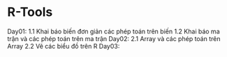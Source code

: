 # R-Tools
Day01: 1.1 Khai báo biến đơn giản các phép toán trên biến
       1.2 Khai báo ma trận và các phép toán trên ma trận
Day02: 2.1 Array và các phép toán trên Array
       2.2 Vẽ các biểu đồ trên R
Day03: 
